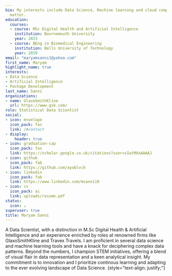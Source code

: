 ```yaml
---
bio: My interests include Data Science, Machine learning and cloud computing
  matter.
education:
  courses:
  - course: MSc Digital Health and Artificial Intelligence
    institution: Bournemouth University
    year: 2023
  - course: BEng in Biomedical Engineering
    institution: Bells University of Technology
    year: 2019
email: "maryamsanni1@yahoo.com"
first_name: Maryam
highlight_name: true
interests:
- Data Science
- Artificial Intelligence
- Package Development
last_name: Sanni
organizations:
- name: GlaxoSmithKline
  url: https://www.gsk.com/
role: Statistical Data Scientist
social:
- icon: envelope
  icon_pack: fas
  link: /#contact
- display:
    header: true
- icon: graduation-cap
  icon_pack: fas
  link: https://scholar.google.co.uk/citations?user=sIwtMXoAAAAJ
- icon: github
  icon_pack: fab
  link: https://github.com/ayoblvck
- icon: linkedin
  icon_pack: fab
  link: https://www.linkedin.com/msanni10
- icon: cv
  icon_pack: ai
  link: uploads/resume.pdf
status:
  icon: ☕️
superuser: true
title: Maryam Sanni
---
```


A Data Scientist, with a distinction in M.Sc Digital Health & Artificial Intelligence and an experience enriched by roles at renowned firms like GlaxoSmithKline and Travex Travels. I am proficient in several data science and machine learning tools and have a knack for deciphering complex data patterns. Beyond the numbers, I champion STEM initiatives, offering a blend of visual flair in data representation and a keen analytical insight. My commitment is to innovation and I prioritize continous learning and adapting to the ever evolving landscape of Data Science.
{style="text-align: justify;"}
